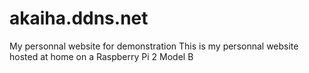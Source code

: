 # akaiha.ddns.net
My personnal website for demonstration
This is my personnal website hosted at home on a Raspberry Pi 2 Model B
